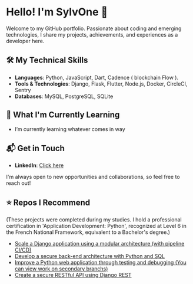# Hello! I'm SylvOne 👋

Welcome to my GitHub portfolio. Passionate about coding and emerging technologies, I share my projects, achievements, and experiences as a developer here.

## 🛠 My Technical Skills

- **Languages**: Python, JavaScript, Dart, Cadence ( blockchain Flow ).
- **Tools & Technologies**: Django, Flask, Flutter, Node.js, Docker, CircleCI, Sentry
- **Databases**: MySQL, PostgreSQL, SQLite

## 📖 What I'm Currently Learning

-  I’m currently learning whatever comes in way

## 📬 Get in Touch

- **LinkedIn**: [Click here](www.linkedin.com/in/sylvain-franchot)

I'm always open to new opportunities and collaborations, so feel free to reach out!

## ⭐ Repos I Recommend

(These projects were completed during my studies. I hold a professional certification in 'Application Development: Python', recognized at Level 6 in the French National Framework, equivalent to a Bachelor's degree.)

- [Scale a Django application using a modular architecture (with pipeline CI/CD)](https://github.com/SylvOne/Python-OC-Lettings-FR)
- [Develop a secure back-end architecture with Python and SQL](https://github.com/SylvOne/projet12)
- [Improve a Python web application through testing and debugging (You can view work on secondary branchs)](https://github.com/SylvOne/Python_Testing)
- [Create a secure RESTful API using Django REST](https://github.com/SylvOne/projet10)
